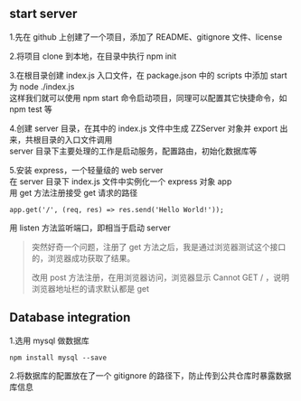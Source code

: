 ## start server

1.先在 github 上创建了一个项目，添加了 README、gitignore 文件、license

2.将项目 clone 到本地，在目录中执行 npm init

3.在根目录创建 index.js 入口文件，在 package.json 中的 scripts 中添加 start 为 node ./index.js  
这样我们就可以使用 npm start 命令启动项目，同理可以配置其它快捷命令，如 npm test 等

4.创建 server 目录，在其中的 index.js 文件中生成 ZZServer 对象并 export 出来，共根目录的入口文件调用  
server 目录下主要处理的工作是启动服务，配置路由，初始化数据库等

5.安装 express，一个轻量级的 web server  
在 server 目录下 index.js 文件中实例化一个 express 对象 app  
用 get 方法注册接受 get 请求的路径  
```
app.get('/', (req, res) => res.send('Hello World!'));  
```  
用 listen 方法监听端口，即相当于启动 server

>突然好奇一个问题，注册了 get 方法之后，我是通过浏览器测试这个接口的，浏览器成功获取了结果。
>
>改用 post 方法注册，在用浏览器访问，浏览器显示 Cannot GET / ，说明浏览器地址栏的请求默认都是 get


## Database integration

1.选用 mysql 做数据库  
```
npm install mysql --save
```

2.将数据库的配置放在了一个 gitignore 的路径下，防止传到公共仓库时暴露数据库信息